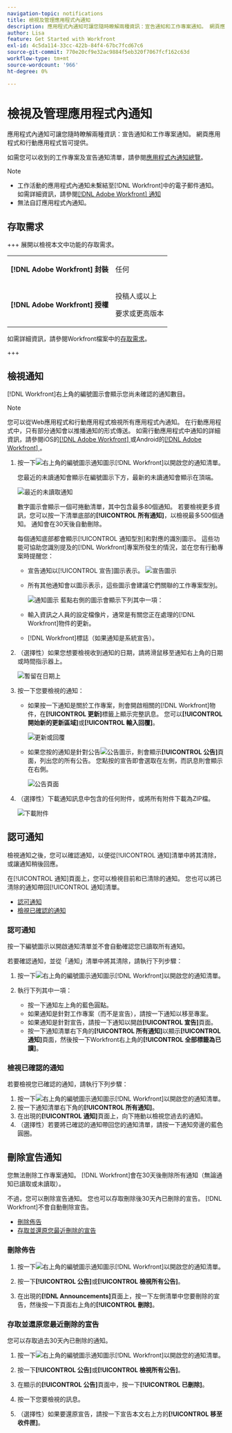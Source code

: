 ```yaml
---
navigation-topic: notifications
title: 檢視及管理應用程式內通知
description: 應用程式內通知可讓您隨時瞭解兩種資訊：宣告通知和工作專案通知。 網頁應用程式和行動應用程式皆可提供。
author: Lisa
feature: Get Started with Workfront
exl-id: 4c5da114-33cc-422b-84f4-67bc7fcd67c6
source-git-commit: 770e20cf9e32ac9884f5eb320f7067fcf162c63d
workflow-type: tm+mt
source-wordcount: '966'
ht-degree: 0%

---
```


# 檢視及管理應用程式內通知

應用程式內通知可讓您隨時瞭解兩種資訊：宣告通知和工作專案通知。 網頁應用程式和行動應用程式皆可提供。

如需您可以收到的工作專案及宣告通知清單，請參閱[應用程式內通知總覽](../../workfront-basics/using-notifications/in-app-notifications-overview.md)。

>[!NOTE]
>
>* 工作活動的應用程式內通知未繫結至[!DNL Workfront]中的電子郵件通知。 如需詳細資訊，請參閱[[!DNL Adobe Workfront] 通知](../../workfront-basics/using-notifications/wf-notifications.md)
>* 無法自訂應用程式內通知。
>



## 存取需求

+++ 展開以檢視本文中功能的存取需求。 

<table style="table-layout:auto"> 
 <col> 
 </col> 
 <col> 
 </col> 
 <tbody> 
  <tr> 
   <td role="rowheader"><strong>[!DNL Adobe Workfront] 封裝</strong></td> 
   <td> <p>任何</p> </td> 
  </tr> 
  <tr> 
   <td role="rowheader"><strong>[!DNL Adobe Workfront] 授權</strong></td> 
   <td> 
   <p>投稿人或以上</p>
   <p>要求或更高版本</p> </td> 
  </tr> 
 </tbody> 
</table>

如需詳細資訊，請參閱Workfront檔案中的[存取需求](/help/quicksilver/administration-and-setup/add-users/access-levels-and-object-permissions/access-level-requirements-in-documentation.md)。

+++

## 檢視通知

[!DNL Workfront]右上角的編號圖示會顯示您尚未確認的通知數目。

>[!NOTE]
>
>您可以從Web應用程式和行動應用程式檢視所有應用程式內通知。 在行動應用程式中，只有部分通知會以推播通知的形式傳送。 如需行動應用程式中通知的詳細資訊，請參閱iOS的[[!DNL Adobe Workfront] &#x200B;](../../workfront-basics/mobile-apps/using-the-workfront-mobile-app/workfront-for-ios.md)或Android的[[!DNL Adobe Workfront] &#x200B;](../../workfront-basics/mobile-apps/using-the-workfront-mobile-app/workfront-for-android.md)。

1. 按一下![右上角的編號圖示](assets/notifications-icon-jewel.jpg)通知圖示[!DNL Workfront]以開啟您的通知清單。

   您最近的未讀通知會顯示在編號圖示下方，最新的未讀通知會顯示在頂端。

   ![最近的未讀取通知](assets/qs-notifications-350x330.png)

   數字圖示會顯示一個可捲動清單，其中包含最多80個通知。 若要檢視更多資訊，您可以按一下清單底部的&#x200B;**[!UICONTROL 所有通知]**，以檢視最多500個通知。 通知會在30天後自動刪除。

   每個通知底部都會顯示[!UICONTROL 通知型別]和對應的識別圖示。 這些功能可協助您識別提及的[!DNL Workfront]專案所發生的情況，並在您有行動專案時提醒您：

   * 宣告通知以[!UICONTROL 宣告]圖示表示。 ![宣告圖示](assets/announcement.png)

   * 所有其他通知會以圖示表示，這些圖示會建議它們關聯的工作專案型別。

     ![通知圖示](assets/ntfcntype&icon-350x330.png)
藍點右側的圖示會顯示下列其中一項：

   * 輸入資訊之人員的設定檔像片，通常是有關您正在處理的[!DNL Workfront]物件的更新。
   * [!DNL Workfront]標誌（如果通知是系統宣告）。


1. （選擇性）如果您想要檢視收到通知的日期，請將滑鼠移至通知右上角的日期或時間指示器上。

   ![暫留在日期](assets/hoveroverdate-350x437.png)上

1. 按一下您要檢視的通知：

   * 如果按一下通知是關於工作專案，則會開啟相關的[!DNL Workfront]物件，在&#x200B;**[!UICONTROL 更新]**&#x200B;標籤上顯示完整訊息。 您可以&#x200B;**[!UICONTROL 開始新的更新區域]**&#x200B;或&#x200B;**[!UICONTROL 輸入回覆]**。

     ![更新或回覆](assets/object-opens-click-work-ntfctn-qs-350x183.png)

   * 如果您按的通知是針對公告![公告圖示](assets/announcement.png)，則會顯示&#x200B;**[!UICONTROL 公告]**&#x200B;頁面，列出您的所有公告。 您點按的宣告即會選取在左側，而訊息則會顯示在右側。

     ![公告頁面](assets/announcements-page-qs-350x210.png)

1. （選擇性）下載通知訊息中包含的任何附件，或將所有附件下載為ZIP檔。

   ![下載附件](assets/download-attachments-350x106.png)

## 認可通知

檢視通知之後，您可以確認通知，以便從[!UICONTROL 通知]清單中將其清除，或讓通知稍後回應。

在[!UICONTROL 通知]頁面上，您可以檢視目前和已清除的通知。 您也可以將已清除的通知帶回[!UICONTROL 通知]清單。

* [認可通知](#acknowledge-notifications)
* [檢視已確認的通知](#view-acknowledged-notifications)

### 認可通知

按一下編號圖示以開啟通知清單並不會自動確認您已讀取所有通知。

若要確認通知，並從「通知」清單中將其清除，請執行下列步驟：

1. 按一下![右上角的編號圖示](assets/notifications-icon-jewel.jpg)通知圖示[!DNL Workfront]以開啟您的通知清單。
1. 執行下列其中一項：

   * 按一下通知左上角的藍色圓點。
   * 如果通知是針對工作專案（而不是宣告），請按一下通知以移至專案。
   * 如果通知是針對宣告，請按一下通知以開啟&#x200B;**[!UICONTROL 宣告]**&#x200B;頁面。
   * 按一下通知清單右下角的&#x200B;**[!UICONTROL 所有通知]**&#x200B;以顯示&#x200B;**[!UICONTROL 通知]**&#x200B;頁面，然後按一下Workfront右上角的&#x200B;**[!UICONTROL 全部標籤為已讀]**。

### 檢視已確認的通知

若要檢視您已確認的通知，請執行下列步驟：

1. 按一下![右上角的編號圖示](assets/notifications-icon-jewel.jpg)通知圖示[!DNL Workfront]以開啟您的通知清單。
1. 按一下通知清單右下角的&#x200B;**[!UICONTROL 所有通知]**。
1. 在出現的&#x200B;**[!UICONTROL 通知]**&#x200B;頁面上，向下捲動以檢視您過去的通知。
1. （選擇性）若要將已確認的通知帶回您的通知清單，請按一下通知旁邊的藍色圓圈。

## 刪除宣告通知

您無法刪除工作專案通知。 [!DNL Workfront]會在30天後刪除所有通知（無論通知已讀取或未讀取）。

不過，您可以刪除宣告通知。 您也可以存取刪除後30天內已刪除的宣告。 [!DNL Workfront]不會自動刪除宣告。

* [刪除佈告](#delete-an-announcement)
* [存取並還原您最近刪除的宣告](#access-and-restore-an-announcement-you-deleted-recently)

### 刪除佈告

1. 按一下![右上角的編號圖示](assets/notifications-icon-jewel.jpg)通知圖示[!DNL Workfront]以開啟您的通知清單。
1. 按一下&#x200B;**[!UICONTROL 公告]**&#x200B;或&#x200B;**[!UICONTROL 檢視所有公告]**。

1. 在出現的&#x200B;**[!DNL Announcements]**&#x200B;頁面上，按一下左側清單中您要刪除的宣告，然後按一下頁面右上角的&#x200B;**[!UICONTROL 刪除]**。

### 存取並還原您最近刪除的宣告

您可以存取過去30天內已刪除的通知。

1. 按一下![右上角的編號圖示](assets/notifications-icon-jewel.jpg)通知圖示[!DNL Workfront]以開啟您的通知清單。
1. 按一下&#x200B;**[!UICONTROL 公告]**&#x200B;或&#x200B;**[!UICONTROL 檢視所有公告]**。

1. 在顯示的&#x200B;**[!UICONTROL 公告]**&#x200B;頁面中，按一下&#x200B;**[!UICONTROL 已刪除]**。

1. 按一下您要檢視的訊息。
1. （選擇性）如果要還原宣告，請按一下宣告本文右上方的&#x200B;**[!UICONTROL 移至收件匣]**。
